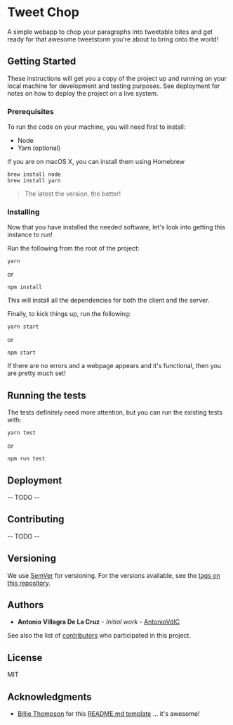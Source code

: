 # Tweet Chop

A simple webapp to chop your paragraphs into tweetable bites and get ready for that awesome tweetstorm you're about to bring onto the world!

## Getting Started

These instructions will get you a copy of the project up and running on your local machine for development and testing purposes. See deployment for notes on how to deploy the project on a live system.

### Prerequisites

To run the code on your machine, you will need first to install:
- Node
- Yarn (optional)

If you are on macOS X, you can install them using Homebrew
```
brew install node
brew install yarn
```

> The latest the version, the better!

### Installing

Now that you have installed the needed software, let's look into getting this instance to run!

Run the following from the root of the project:

```
yarn
```
or 
```
npm install
```

This will install all the dependencies for both the client and the server.

Finally, to kick things up, run the following:
```
yarn start
```
or
```
npm start
```

If there are no errors and a webpage appears and it's functional, then you are pretty much set!

## Running the tests

The tests definitely need more attention, but you can run the existing tests with:
```
yarn test
```
or
```
npm run test
```

## Deployment

-- TODO --

## Contributing

-- TODO --

## Versioning

We use [SemVer](http://semver.org/) for versioning. For the versions available, see the [tags on this repository](https://github.com/your/project/tags). 

## Authors

* **Antonio Villagra De La Cruz** - *Initial work* - [AntonioVdlC](https://github.com/AntonioVdlC)

See also the list of [contributors](https://github.com/your/project/contributors) who participated in this project.

## License

MIT

## Acknowledgments

* [Billie Thompson](https://github.com/PurpleBooth) for this [README.md template](https://gist.github.com/PurpleBooth/109311bb0361f32d87a2) ... it's awesome!

